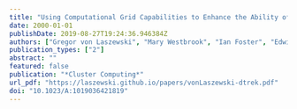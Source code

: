 ```yaml
---
title: "Using Computational Grid Capabilities to Enhance the Ability of an X-Ray Source for Structural Biology"
date: 2000-01-01
publishDate: 2019-08-27T19:24:36.946384Z
authors: ["Gregor von Laszewski", "Mary Westbrook", "Ian Foster", "Edwin Westbrook", "Craig Barnes"]
publication_types: ["2"]
abstract: ""
featured: false
publication: "*Cluster Computing*"
url_pdf: "https://laszewski.github.io/papers/vonLaszewski-dtrek.pdf"
doi: "10.1023/A:1019036421819"
---
```


